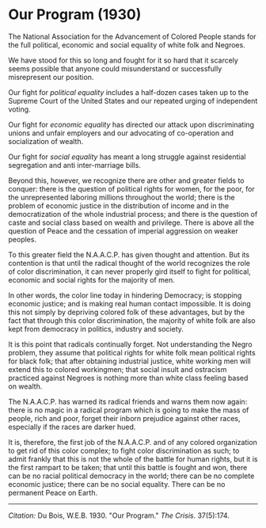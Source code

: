 <!--
title:   Our Program
author:  Du Bois, W.E.B.
journal: The Crisis
year:    1930
volume:  37
issue:   5
pages:   174
-->
# Our Program (1930)

The National Association for the Advancement of Colored People stands for the full political, economic and social equality of white folk and Negroes.

We have stood for this so long and fought for it so hard that it scarcely seems possible that anyone could misunderstand or successfully misrepresent our position.

Our fight for *political equality* includes a half-dozen cases taken up to the Supreme Court of the United States and our repeated urging of independent voting.

Our fight for *economic equality* has directed our attack upon discriminating unions and unfair employers and our advocating of co-operation and socialization of wealth.

Our fight for *social equality* has meant a long struggle against residential segregation and anti inter-marriage bills.

Beyond this, however, we recognize there are other and greater fields to conquer: there is the question of political rights for women, for the poor, for the unrepresented laboring millions throughout the world; there is the problem of economic justice in the distribution of income and in the democratization of the whole industrial process; and there is the question of caste and social class based on wealth and privilege. There is above all the question of Peace and the cessation of imperial aggression on weaker peoples.

To this greater field the N.A.A.C.P. has given thought and attention. But its contention is that until the radical thought of the world recognizes the role of color discrimination, it can never properly gird itself to fight for political, economic and social rights for the majority of men.

In other words, the color line today in hindering Democracy; is stopping economic justice; and is making real human contact impossible. It is doing this not simply by depriving colored folk of these advantages, but by the fact that through this color discrimination, the majority of white folk are also kept from democracy in politics, industry and society.

It is this point that radicals continually forget. Not understanding the Negro problem, they assume that political rights for white folk mean political rights for black folk; that after obtaining industrial justice, white working men will extend this to colored workingmen; that social insult and ostracism practiced against Negroes is nothing more than white class feeling based on wealth.

The N.A.A.C.P. has warned its radical friends and warns them now again: there is no magic in a radical program which is going to make the mass of people, rich and poor, forget their inborn prejudice against other races, especially if the races are darker hued.

It is, therefore, the first job of the N.A.A.C.P. and of any colored organization to get rid of this color complex; to fight color discrimination as such; to admit frankly that this is not the whole of the battle for human rights, but it is the first rampart to be taken; that until this battle is fought and won, there can be no racial political democracy in the world; there can be no complete economic justice; there can be no social equality. There can be no permanent Peace on Earth.

______________
*Citation:* Du Bois, W.E.B. 1930. "Our Program." *The Crisis*. 37(5):174.
